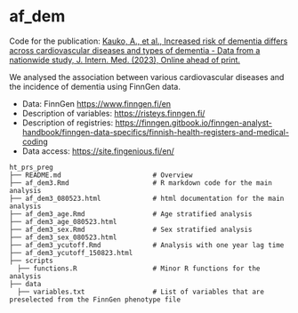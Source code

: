 # af_dem
Code for the publication: 
[Kauko, A., et al., Increased risk of dementia differs across cardiovascular diseases and types of dementia - Data from a nationwide study, J. Intern. Med. (2023), Online ahead of print.]()

 We analysed the association between various cardiovascular diseases and the incidence of dementia using FinnGen data.

* Data: FinnGen https://www.finngen.fi/en
* Description of variables: https://risteys.finngen.fi/
* Description of registries: https://finngen.gitbook.io/finngen-analyst-handbook/finngen-data-specifics/finnish-health-registers-and-medical-coding
* Data access: https://site.fingenious.fi/en/

```
ht_prs_preg
├── README.md                       # Overview
├── af_dem3.Rmd                     # R markdown code for the main analysis
├── af_dem3_080523.html             # html documentation for the main analysis
├── af_dem3_age.Rmd                 # Age stratified analysis
├── af_dem3_age_080523.html
├── af_dem3_sex.Rmd                 # Sex stratified analysis
├── af_dem3_sex_080523.html
├── af_dem3_ycutoff.Rmd             # Analysis with one year lag time
├── af_dem3_ycutoff_150823.html          
├── scripts
  ├── functions.R                   # Minor R functions for the analysis
├── data
  ├── variables.txt                 # List of variables that are preselected from the FinnGen phenotype file

```
